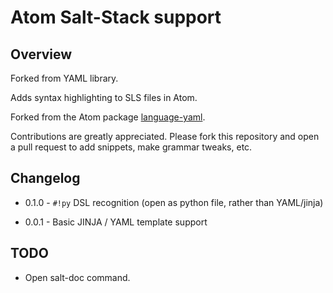 # Atom Salt-Stack support

## Overview

Forked from YAML library.

Adds syntax highlighting to SLS files in Atom.

Forked from the Atom package [language-yaml](http://atom.github.io/language-yaml).

Contributions are greatly appreciated. Please fork this repository and open a
pull request to add snippets, make grammar tweaks, etc.

## Changelog

- 0.1.0 - `#!py` DSL recognition (open as python file, rather than YAML/jinja)

- 0.0.1 - Basic JINJA / YAML template support

## TODO

- Open salt-doc command.
